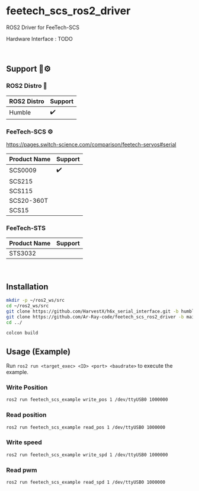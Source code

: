 # feetech_scs_ros2_driver

ROS2 Driver for FeeTech-SCS

Hardware Interface : TODO

<br>

## Support 📜⚙️

### ROS2 Distro 🐢

| ROS2 Distro | Support |
| --- | --- |
| Humble        | ✔️      |

### FeeTech-SCS ⚙️

https://pages.switch-science.com/comparison/feetech-servos#serial

| Product Name | Support |
| --- | --- |
| SCS0009 | ✔️ |
| SCS215 | |
| SCS115 | |
| SCS20-360T | |
| SCS15 | |

### FeeTech-STS

| Product Name | Support |
| --- | --- |
| STS3032 |  |

<br>

## Installation

```bash
mkdir -p ~/ros2_ws/src
cd ~/ros2_ws/src
git clone https://github.com/HarvestX/h6x_serial_interface.git -b humble
git clone https://github.com/Ar-Ray-code/feetech_scs_ros2_driver -b main
cd ../

colcon build
```

## Usage (Example)

Run `ros2 run <target_exec> <ID> <port> <baudrate>` to execute the example.

### Write Position

```bash
ros2 run feetech_scs_example write_pos 1 /dev/ttyUSB0 1000000
```

### Read position

```bash
ros2 run feetech_scs_example read_pos 1 /dev/ttyUSB0 1000000
```

### Write speed

```bash
ros2 run feetech_scs_example write_spd 1 /dev/ttyUSB0 1000000
```

### Read pwm

```bash
ros2 run feetech_scs_example read_spd 1 /dev/ttyUSB0 1000000
```

